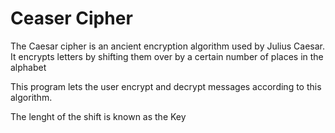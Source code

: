 # Ceaser Cipher
The Caesar cipher is an ancient encryption algorithm used by Julius Caesar. It encrypts letters by shifting them over by a certain number of places in the alphabet

This program lets the user encrypt and decrypt messages according to this algorithm.

The lenght of the shift is known as the Key
